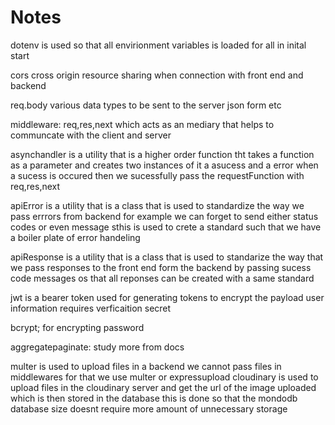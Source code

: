 # Notes

dotenv
is used so that all envirionment variables is loaded for all in inital start

cors
cross origin resource sharing when connection with front end and backend

req.body
various data types to be sent to the server json form etc

middleware: req,res,next which acts as an mediary that helps to communcate with the client and server

asynchandler is a utility that is a higher order function tht takes a function as a parameter and creates two instances of it a asucess and a error when a sucess is occured then we sucessfully pass the requestFunction with req,res,next

apiError is a utility that is a class that is used to standardize the way we pass errrors from backend for example we can forget to send either status codes or even message sthis is used to crete a standard such that we have a boiler plate of error handeling

apiResponse is a utility that is a class that is used to standarize the way that we pass responses to the front end form the backend by passing sucess code messages os that all reponses can be created with a same standard

jwt is a bearer token used for generating tokens to encrypt the payload user information requires verficaition secret

bcrypt; for encrypting password

aggregatepaginate: study more from docs

multer is used to upload files in a backend we cannot pass files in middlewares for that we use multer or expressupload
cloudinary is used to upload files in the cloudinary server and get the url of the image uploaded which is then stored in the database
this is done so that the mondodb database size doesnt require more amount of unnecessary storage
